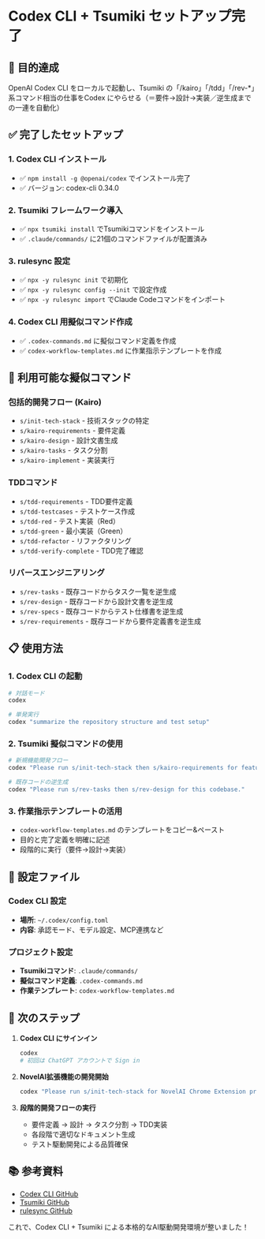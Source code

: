 # Codex CLI + Tsumiki セットアップ完了

## 🎯 目的達成

OpenAI Codex CLI をローカルで起動し、Tsumiki の「/kairo」「/tdd」「/rev-*」系コマンド相当の仕事をCodex にやらせる（＝要件→設計→実装／逆生成までの一連を自動化）

## ✅ 完了したセットアップ

### 1. Codex CLI インストール
- ✅ `npm install -g @openai/codex` でインストール完了
- ✅ バージョン: codex-cli 0.34.0

### 2. Tsumiki フレームワーク導入
- ✅ `npx tsumiki install` でTsumikiコマンドをインストール
- ✅ `.claude/commands/` に21個のコマンドファイルが配置済み

### 3. rulesync 設定
- ✅ `npx -y rulesync init` で初期化
- ✅ `npx -y rulesync config --init` で設定作成
- ✅ `npx -y rulesync import` でClaude Codeコマンドをインポート

### 4. Codex CLI 用擬似コマンド作成
- ✅ `.codex-commands.md` に擬似コマンド定義を作成
- ✅ `codex-workflow-templates.md` に作業指示テンプレートを作成

## 🚀 利用可能な擬似コマンド

### 包括的開発フロー (Kairo)
- `s/init-tech-stack` - 技術スタックの特定
- `s/kairo-requirements` - 要件定義
- `s/kairo-design` - 設計文書生成
- `s/kairo-tasks` - タスク分割
- `s/kairo-implement` - 実装実行

### TDDコマンド
- `s/tdd-requirements` - TDD要件定義
- `s/tdd-testcases` - テストケース作成
- `s/tdd-red` - テスト実装（Red）
- `s/tdd-green` - 最小実装（Green）
- `s/tdd-refactor` - リファクタリング
- `s/tdd-verify-complete` - TDD完了確認

### リバースエンジニアリング
- `s/rev-tasks` - 既存コードからタスク一覧を逆生成
- `s/rev-design` - 既存コードから設計文書を逆生成
- `s/rev-specs` - 既存コードからテスト仕様書を逆生成
- `s/rev-requirements` - 既存コードから要件定義書を逆生成

## 📋 使用方法

### 1. Codex CLI の起動
```bash
# 対話モード
codex

# 単発実行
codex "summarize the repository structure and test setup"
```

### 2. Tsumiki 擬似コマンドの使用
```bash
# 新規機能開発フロー
codex "Please run s/init-tech-stack then s/kairo-requirements for feature A."

# 既存コードの逆生成
codex "Please run s/rev-tasks then s/rev-design for this codebase."
```

### 3. 作業指示テンプレートの活用
- `codex-workflow-templates.md` のテンプレートをコピー&ペースト
- 目的と完了定義を明確に記述
- 段階的に実行（要件→設計→実装）

## 🔧 設定ファイル

### Codex CLI 設定
- **場所**: `~/.codex/config.toml`
- **内容**: 承認モード、モデル設定、MCP連携など

### プロジェクト設定
- **Tsumikiコマンド**: `.claude/commands/`
- **擬似コマンド定義**: `.codex-commands.md`
- **作業テンプレート**: `codex-workflow-templates.md`

## 🎯 次のステップ

1. **Codex CLI にサインイン**
   ```bash
   codex
   # 初回は ChatGPT アカウントで Sign in
   ```

2. **NovelAI拡張機能の開発開始**
   ```bash
   codex "Please run s/init-tech-stack for NovelAI Chrome Extension project."
   ```

3. **段階的開発フローの実行**
   - 要件定義 → 設計 → タスク分割 → TDD実装
   - 各段階で適切なドキュメント生成
   - テスト駆動開発による品質確保

## 📚 参考資料

- [Codex CLI GitHub](https://github.com/openai/codex-cli)
- [Tsumiki GitHub](https://github.com/classmethod/tsumiki)
- [rulesync GitHub](https://github.com/rulesync/rulesync)

これで、Codex CLI + Tsumiki による本格的なAI駆動開発環境が整いました！
